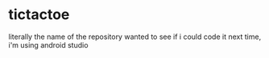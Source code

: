 # tictactoe
literally the name of the repository
wanted to see if i could code it
next time, i'm using android studio
